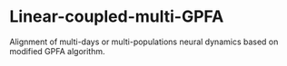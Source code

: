 # Linear-coupled-multi-GPFA
Alignment of multi-days or multi-populations neural dynamics based on modified GPFA algorithm.
